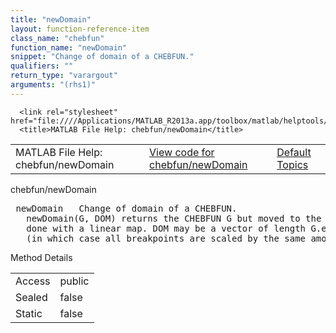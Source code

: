 ```yaml
---
title: "newDomain"
layout: function-reference-item
class_name: "chebfun"
function_name: "newDomain"
snippet: "Change of domain of a CHEBFUN."
qualifiers: ""
return_type: "varargout"
arguments: "(rhs1)"
---
```


<html>
   <head>
      <meta http-equiv="Content-Type" content="text/html; charset=utf-8">
   
      <link rel="stylesheet" href="file:////Applications/MATLAB_R2013a.app/toolbox/matlab/helptools/private/helpwin.css">
      <title>MATLAB File Help: chebfun/newDomain</title>
   </head>
   <body>
      <!--Single-page help-->
      <table border="0" cellspacing="0" width="100%">
         <tr class="subheader">
            <td class="headertitle">MATLAB File Help: chebfun/newDomain</td>
            <td class="subheader-left"><a href="matlab:edit chebfun/newDomain">View code for chebfun/newDomain</a></td>
            <td class="subheader-right"><a href="matlab:helpwin">Default Topics</a></td>
         </tr>
      </table>
      <div class="title">chebfun/newDomain</div>
      <div class="helptext"><pre><!--helptext --> <span class="helptopic">newDomain</span>   Change of domain of a CHEBFUN.
   <span class="helptopic">newDomain</span>(G, DOM) returns the CHEBFUN G but moved to the domain DOM. This is
   done with a linear map. DOM may be a vector of length G.ends, or a two-vector
   (in which case all breakpoints are scaled by the same amount).</pre></div><!--after help -->
      <!--Method-->
      <div class="sectiontitle">Method Details</div>
      <table class="class-details">
         <tr>
            <td class="class-detail-label">Access</td>
            <td>public</td>
         </tr>
         <tr>
            <td class="class-detail-label">Sealed</td>
            <td>false</td>
         </tr>
         <tr>
            <td class="class-detail-label">Static</td>
            <td>false</td>
         </tr>
      </table>
   </body>
</html>
